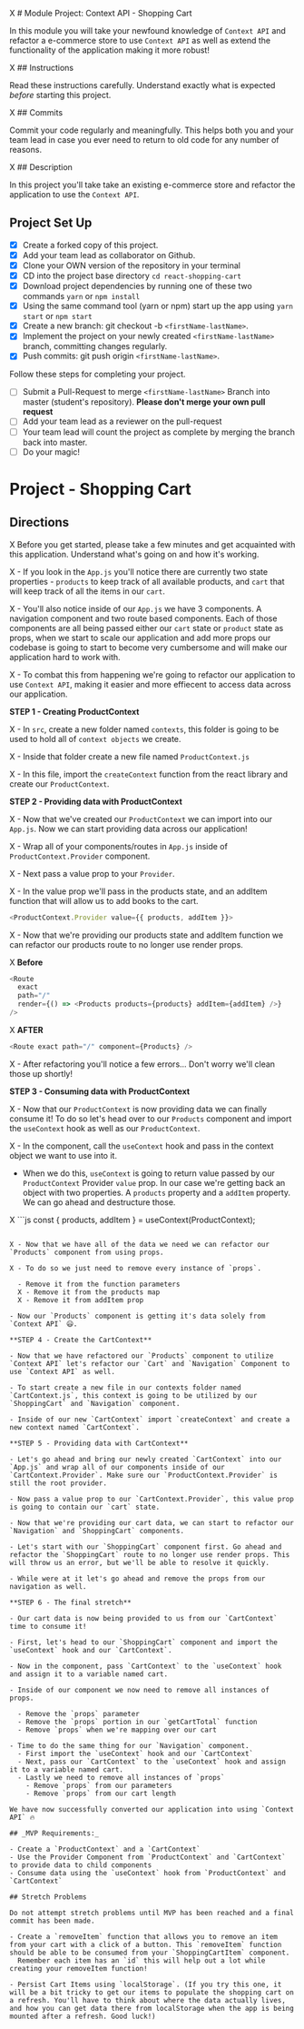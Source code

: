 X # Module Project: Context API - Shopping Cart

In this module you will take your newfound knowledge of `Context API` and refactor a e-commerce store to use `Context API` as well as extend the functionality of the application making it more robust!

X ## Instructions

Read these instructions carefully. Understand exactly what is expected _before_ starting this project.

X ## Commits

Commit your code regularly and meaningfully. This helps both you and your team lead in case you ever need to return to old code for any number of reasons.

X ## Description

In this project you'll take take an existing e-commerce store and refactor the application to use the `Context API`.

## Project Set Up

- [X] Create a forked copy of this project.
- [X] Add your team lead as collaborator on Github.
- [X] Clone your OWN version of the repository in your terminal
- [X] CD into the project base directory `cd react-shopping-cart`
- [X] Download project dependencies by running one of these two commands `yarn` or `npm install`
- [X] Using the same command tool (yarn or npm) start up the app using `yarn start` or `npm start`
- [X] Create a new branch: git checkout -b `<firstName-lastName>`.
- [X] Implement the project on your newly created `<firstName-lastName>` branch, committing changes regularly.
- [X] Push commits: git push origin `<firstName-lastName>`.

Follow these steps for completing your project.

- [ ] Submit a Pull-Request to merge `<firstName-lastName>` Branch into master (student's repository). **Please don't merge your own pull request**
- [ ] Add your team lead as a reviewer on the pull-request
- [ ] Your team lead will count the project as complete by merging the branch back into master.
- [ ] Do your magic!

# Project - Shopping Cart

## Directions

X Before you get started, please take a few minutes and get acquainted with this application. Understand what's going on and how it's working.

X - If you look in the `App.js` you'll notice there are currently two state properties - `products` to keep track of all available products, and `cart` that will keep track of all the items in our `cart`.

X - You'll also notice inside of our `App.js` we have 3 components. A navigation component and two route based components. Each of those components are all being passed either our `cart` state or `product` state as props, when we start to scale our application and add more props our codebase is going to start to become very cumbersome and will make our application hard to work with.

X - To combat this from happening we're going to refactor our application to use `Context API`, making it easier and more effiecent to access data across our application.

**STEP 1 - Creating ProductContext**

X - In `src`, create a new folder named `contexts`, this folder is going to be used to hold all of `context objects` we create.

X - Inside that folder create a new file named `ProductContext.js`

X - In this file, import the `createContext` function from the react library and create our `ProductContext`.

**STEP 2 - Providing data with ProductContext**

X - Now that we've created our `ProductContext` we can import into our `App.js`. Now we can start providing data across our application!

X - Wrap all of your components/routes in `App.js` inside of `ProductContext.Provider` component.

X - Next pass a value prop to your `Provider`.

X - In the value prop we'll pass in the products state, and an addItem function that will allow us to add books to the cart.

```js
<ProductContext.Provider value={{ products, addItem }}>
```

X - Now that we're providing our products state and addItem function we can refactor our products route to no longer use render props.

X **Before**

```js
<Route
  exact
  path="/"
  render={() => <Products products={products} addItem={addItem} />}
/>
```

X **AFTER**

```js
<Route exact path="/" component={Products} />
```

X - After refactoring you'll notice a few errors... Don't worry we'll clean those up shortly!

**STEP 3 - Consuming data with ProductContext**

X - Now that our `ProductContext` is now providing data we can finally consume it! To do so let's head over to our `Products` component and import the `useContext` hook as well as our `ProductContext`.

X - In the component, call the `useContext` hook and pass in the context object we want to use into it.

- When we do this, `useContext` is going to return value passed by our `ProductContext` Provider `value` prop. In our case we're getting back an object with two properties. A `products` property and a `addItem` property. We can go ahead and destructure those.

X ```js
const { products, addItem } = useContext(ProductContext);
```

X - Now that we have all of the data we need we can refactor our `Products` component from using props.

X - To do so we just need to remove every instance of `props`.

  - Remove it from the function parameters
  X - Remove it from the products map
  X - Remove it from addItem prop

- Now our `Products` component is getting it's data solely from `Context API` 😃.

**STEP 4 - Create the CartContext**

- Now that we have refactored our `Products` component to utilize `Context API` let's refactor our `Cart` and `Navigation` Component to use `Context API` as well.

- To start create a new file in our contexts folder named `CartContext.js`, this context is going to be utilized by our `ShoppingCart` and `Navigation` component.

- Inside of our new `CartContext` import `createContext` and create a new context named `CartContext`.

**STEP 5 - Providing data with CartContext**

- Let's go ahead and bring our newly created `CartContext` into our `App.js` and wrap all of our components inside of our `CartContext.Provider`. Make sure our `ProductContext.Provider` is still the root provider.

- Now pass a value prop to our `CartContext.Provider`, this value prop is going to contain our `cart` state.

- Now that we're providing our cart data, we can start to refactor our `Navigation` and `ShoppingCart` components.

- Let's start with our `ShoppingCart` component first. Go ahead and refactor the `ShoppingCart` route to no longer use render props. This will throw us an error, but we'll be able to resolve it quickly.

- While were at it let's go ahead and remove the props from our navigation as well.

**STEP 6 - The final stretch**

- Our cart data is now being provided to us from our `CartContext` time to consume it!

- First, let's head to our `ShoppingCart` component and import the `useContext` hook and our `CartContext`.

- Now in the component, pass `CartContext` to the `useContext` hook and assign it to a variable named cart.

- Inside of our component we now need to remove all instances of props.

  - Remove the `props` parameter
  - Remove the `props` portion in our `getCartTotal` function
  - Remove `props` when we're mapping over our cart

- Time to do the same thing for our `Navigation` component.
  - First import the `useContext` hook and our `CartContext`
  - Next, pass our `CartContext` to the `useContext` hook and assign it to a variable named cart.
  - Lastly we need to remove all instances of `props`
    - Remove `props` from our parameters
    - Remove `props` from our cart length

We have now successfully converted our application into using `Context API` 🔥

## _MVP Requirements:_

- Create a `ProductContext` and a `CartContext`
- Use the Provider Component from `ProductContext` and `CartContext` to provide data to child components
- Consume data using the `useContext` hook from `ProductContext` and `CartContext`

## Stretch Problems

Do not attempt stretch problems until MVP has been reached and a final commit has been made.

- Create a `removeItem` function that allows you to remove an item from your cart with a click of a button. This `removeItem` function should be able to be consumed from your `ShoppingCartItem` component.
  Remember each item has an `id` this will help out a lot while creating your removeItem function!

- Persist Cart Items using `localStorage`. (If you try this one, it will be a bit tricky to get our items to populate the shopping cart on a refresh. You'll have to think about where the data actually lives, and how you can get data there from localStorage when the app is being mounted after a refresh. Good luck!)
